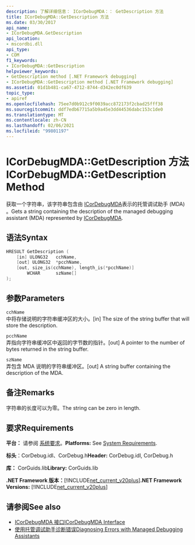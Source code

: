 ```yaml
---
description: 了解详细信息： ICorDebugMDA：： GetDescription 方法
title: ICorDebugMDA::GetDescription 方法
ms.date: 03/30/2017
api_name:
- ICorDebugMDA.GetDescription
api_location:
- mscordbi.dll
api_type:
- COM
f1_keywords:
- ICorDebugMDA::GetDescription
helpviewer_keywords:
- GetDescription method [.NET Framework debugging]
- ICorDebugMDA::GetDescription method [.NET Framework debugging]
ms.assetid: 01d1b481-ca67-4712-8744-d342ec0df639
topic_type:
- apiref
ms.openlocfilehash: 75ee7d0b912c9f0039acc872173f2cbad25fff38
ms.sourcegitcommit: ddf7edb67715a5b9a45e3dd44536dabc153c1de0
ms.translationtype: MT
ms.contentlocale: zh-CN
ms.lasthandoff: 02/06/2021
ms.locfileid: "99801197"
---
```

# <a name="icordebugmdagetdescription-method"></a><span data-ttu-id="71fbe-103">ICorDebugMDA::GetDescription 方法</span><span class="sxs-lookup"><span data-stu-id="71fbe-103">ICorDebugMDA::GetDescription Method</span></span>

<span data-ttu-id="71fbe-104">获取一个字符串，该字符串包含由 [ICorDebugMDA](icordebugmda-interface.md)表示的托管调试助手 (MDA) 。</span><span class="sxs-lookup"><span data-stu-id="71fbe-104">Gets a string containing the description of the managed debugging assistant (MDA) represented by [ICorDebugMDA](icordebugmda-interface.md).</span></span>  
  
## <a name="syntax"></a><span data-ttu-id="71fbe-105">语法</span><span class="sxs-lookup"><span data-stu-id="71fbe-105">Syntax</span></span>  
  
```cpp  
HRESULT GetDescription (  
    [in] ULONG32   cchName,  
    [out] ULONG32  *pcchName,  
    [out, size_is(cchName), length_is(*pcchName)]  
        WCHAR      szName[]  
);  
```  
  
## <a name="parameters"></a><span data-ttu-id="71fbe-106">参数</span><span class="sxs-lookup"><span data-stu-id="71fbe-106">Parameters</span></span>  

 `cchName`  
 <span data-ttu-id="71fbe-107">中将存储说明的字符串缓冲区的大小。</span><span class="sxs-lookup"><span data-stu-id="71fbe-107">[in] The size of the string buffer that will store the description.</span></span>  
  
 `pcchName`  
 <span data-ttu-id="71fbe-108">弄指向字符串缓冲区中返回的字节数的指针。</span><span class="sxs-lookup"><span data-stu-id="71fbe-108">[out] A pointer to the number of bytes returned in the string buffer.</span></span>  
  
 `szName`  
 <span data-ttu-id="71fbe-109">弄包含 MDA 说明的字符串缓冲区。</span><span class="sxs-lookup"><span data-stu-id="71fbe-109">[out] A string buffer containing the description of the MDA.</span></span>  
  
## <a name="remarks"></a><span data-ttu-id="71fbe-110">备注</span><span class="sxs-lookup"><span data-stu-id="71fbe-110">Remarks</span></span>  

 <span data-ttu-id="71fbe-111">字符串的长度可以为零。</span><span class="sxs-lookup"><span data-stu-id="71fbe-111">The string can be zero in length.</span></span>  
  
## <a name="requirements"></a><span data-ttu-id="71fbe-112">要求</span><span class="sxs-lookup"><span data-stu-id="71fbe-112">Requirements</span></span>  

 <span data-ttu-id="71fbe-113">**平台：** 请参阅 [系统要求](../../get-started/system-requirements.md)。</span><span class="sxs-lookup"><span data-stu-id="71fbe-113">**Platforms:** See [System Requirements](../../get-started/system-requirements.md).</span></span>  
  
 <span data-ttu-id="71fbe-114">**标头**：CorDebug.idl、CorDebug.h</span><span class="sxs-lookup"><span data-stu-id="71fbe-114">**Header:** CorDebug.idl, CorDebug.h</span></span>  
  
 <span data-ttu-id="71fbe-115">**库：** CorGuids.lib</span><span class="sxs-lookup"><span data-stu-id="71fbe-115">**Library:** CorGuids.lib</span></span>  
  
 <span data-ttu-id="71fbe-116">**.NET Framework 版本：**[!INCLUDE[net_current_v20plus](../../../../includes/net-current-v20plus-md.md)]</span><span class="sxs-lookup"><span data-stu-id="71fbe-116">**.NET Framework Versions:** [!INCLUDE[net_current_v20plus](../../../../includes/net-current-v20plus-md.md)]</span></span>  
  
## <a name="see-also"></a><span data-ttu-id="71fbe-117">请参阅</span><span class="sxs-lookup"><span data-stu-id="71fbe-117">See also</span></span>

- [<span data-ttu-id="71fbe-118">ICorDebugMDA 接口</span><span class="sxs-lookup"><span data-stu-id="71fbe-118">ICorDebugMDA Interface</span></span>](icordebugmda-interface.md)
- [<span data-ttu-id="71fbe-119">使用托管调试助手诊断错误</span><span class="sxs-lookup"><span data-stu-id="71fbe-119">Diagnosing Errors with Managed Debugging Assistants</span></span>](../../debug-trace-profile/diagnosing-errors-with-managed-debugging-assistants.md)
